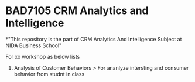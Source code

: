 # BAD7105 CRM Analytics and Intelligence 

*"This repository is the part of CRM Analytics And Intelligence Subject at NIDA Business School"

For xx workshop as below lists 
  1. Analysis of Customer Behaviors
    > For ananlyze intersting and consumer behavior from studnt in class

